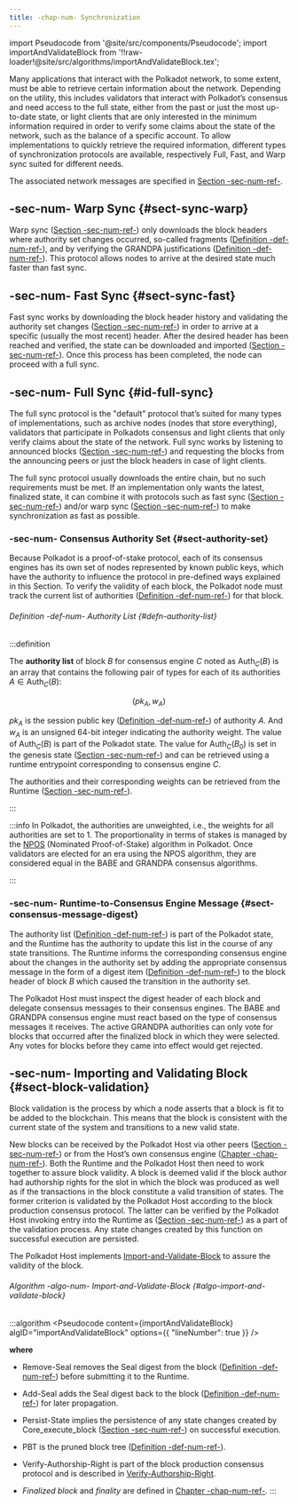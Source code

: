 ```yaml
---
title: -chap-num- Synchronization
---
```


import Pseudocode from '@site/src/components/Pseudocode';
import importAndValidateBlock from '!!raw-loader!@site/src/algorithms/importAndValidateBlock.tex';

Many applications that interact with the Polkadot network, to some extent, must be able to retrieve certain information about the network. Depending on the utility, this includes validators that interact with Polkadot’s consensus and need access to the full state, either from the past or just the most up-to-date state, or light clients that are only interested in the minimum information required in order to verify some claims about the state of the network, such as the balance of a specific account. To allow implementations to quickly retrieve the required information, different types of synchronization protocols are available, respectively Full, Fast, and Warp sync suited for different needs.

The associated network messages are specified in [Section -sec-num-ref-](chap-networking#sect-network-messages).

## -sec-num- Warp Sync {#sect-sync-warp}

Warp sync ([Section -sec-num-ref-](chap-networking#sect-msg-warp-sync)) only downloads the block headers where authority set changes occurred, so-called fragments ([Definition -def-num-ref-](chap-networking#defn-warp-sync-proof)), and by verifying the GRANDPA justifications ([Definition -def-num-ref-](chap-networking#defn-grandpa-justifications-compact)). This protocol allows nodes to arrive at the desired state much faster than fast sync.

## -sec-num- Fast Sync {#sect-sync-fast}

Fast sync works by downloading the block header history and validating the authority set changes ([Section -sec-num-ref-](chap-sync#sect-authority-set)) in order to arrive at a specific (usually the most recent) header. After the desired header has been reached and verified, the state can be downloaded and imported ([Section -sec-num-ref-](chap-networking#sect-msg-state-request)). Once this process has been completed, the node can proceed with a full sync.

## -sec-num- Full Sync {#id-full-sync}

The full sync protocol is the "default" protocol that’s suited for many types of implementations, such as archive nodes (nodes that store everything), validators that participate in Polkadots consensus and light clients that only verify claims about the state of the network. Full sync works by listening to announced blocks ([Section -sec-num-ref-](chap-networking#sect-msg-block-announce)) and requesting the blocks from the announcing peers or just the block headers in case of light clients.

The full sync protocol usually downloads the entire chain, but no such requirements must be met. If an implementation only wants the latest, finalized state, it can combine it with protocols such as fast sync ([Section -sec-num-ref-](chap-sync#sect-sync-fast)) and/or warp sync ([Section -sec-num-ref-](chap-sync#sect-sync-warp)) to make synchronization as fast as possible.

### -sec-num- Consensus Authority Set {#sect-authority-set}

Because Polkadot is a proof-of-stake protocol, each of its consensus engines has its own set of nodes represented by known public keys, which have the authority to influence the protocol in pre-defined ways explained in this Section. To verify the validity of each block, the Polkadot node must track the current list of authorities ([Definition -def-num-ref-](chap-sync#defn-authority-list)) for that block.

###### Definition -def-num- Authority List {#defn-authority-list}
:::definition

The **authority list** of block ${B}$ for consensus engine ${C}$ noted as $\text{Auth}_{{C}}{\left({B}\right)}$ is an array that contains the following pair of types for each of its authorities ${A}\in\text{Auth}_{{C}}{\left({B}\right)}$:

$$
{\left({p}{k}_{{A}},{w}_{{A}}\right)}
$$

${p}{k}_{{A}}$ is the session public key ([Definition -def-num-ref-](id-cryptography-encoding#defn-session-key)) of authority ${A}$. And ${w}_{{A}}$ is an unsigned 64-bit integer indicating the authority weight. The value of $\text{Auth}_{{C}}{\left({B}\right)}$ is part of the Polkadot state. The value for $\text{Auth}_{{C}}{\left({B}_{{0}}\right)}$ is set in the genesis state ([Section -sec-num-ref-](id-cryptography-encoding#section-genesis)) and can be retrieved using a runtime entrypoint corresponding to consensus engine ${C}$.

The authorities and their corresponding weights can be retrieved from the Runtime ([Section -sec-num-ref-](chap-runtime-api#sect-rte-grandpa-auth)).

:::

:::info
In Polkadot, the authorities are unweighted, i.e., the weights for all authorities are set to 1. The proportionality in terms of stakes is managed by the [NPOS](https://wiki.polkadot.network/docs/learn-phragmen) (Nominated Proof-of-Stake) algorithm in Polkadot. Once validators are elected for an era using the NPOS algorithm, they are considered equal in the BABE and GRANDPA consensus algorithms. 

:::

### -sec-num- Runtime-to-Consensus Engine Message {#sect-consensus-message-digest}

The authority list ([Definition -def-num-ref-](chap-sync#defn-authority-list)) is part of the Polkadot state, and the Runtime has the authority to update this list in the course of any state transitions. The Runtime informs the corresponding consensus engine about the changes in the authority set by adding the appropriate consensus message in the form of a digest item ([Definition -def-num-ref-](chap-state#defn-digest)) to the block header of block ${B}$ which caused the transition in the authority set.

The Polkadot Host must inspect the digest header of each block and delegate consensus messages to their consensus engines. The BABE and GRANDPA consensus engine must react based on the type of consensus messages it receives. The active GRANDPA authorities can only vote for blocks that occurred after the finalized block in which they were selected. Any votes for blocks before they came into effect would get rejected.

## -sec-num- Importing and Validating Block {#sect-block-validation}

Block validation is the process by which a node asserts that a block is fit to be added to the blockchain. This means that the block is consistent with the current state of the system and transitions to a new valid state.

New blocks can be received by the Polkadot Host via other peers ([Section -sec-num-ref-](chap-networking#sect-msg-block-request)) or from the Host’s own consensus engine ([Chapter -chap-num-ref-](sect-block-production)). Both the Runtime and the Polkadot Host then need to work together to assure block validity. A block is deemed valid if the block author had authorship rights for the slot in which the block was produced as well as if the transactions in the block constitute a valid transition of states. The former criterion is validated by the Polkadot Host according to the block production consensus protocol. The latter can be verified by the Polkadot Host invoking entry into the Runtime as ([Section -sec-num-ref-](chap-runtime-api#sect-rte-core-execute-block)) as a part of the validation process. Any state changes created by this function on successful execution are persisted.

The Polkadot Host implements [Import-and-Validate-Block](chap-sync#algo-import-and-validate-block) to assure the validity of the block.

###### Algorithm -algo-num- Import-and-Validate-Block {#algo-import-and-validate-block}
:::algorithm
<Pseudocode
    content={importAndValidateBlock}
    algID="importAndValidateBlock"
    options={{ "lineNumber": true }}
/>

**where**  
- $\text{Remove-Seal}$ removes the Seal digest from the block ([Definition -def-num-ref-](chap-state#defn-digest)) before submitting it to the Runtime.

- $\text{Add-Seal}$ adds the Seal digest back to the block ([Definition -def-num-ref-](chap-state#defn-digest)) for later propagation.

- $\text{Persist-State}$ implies the persistence of any state changes created by ${\mathtt{\text{Core\_execute\_block}}}$ ([Section -sec-num-ref-](chap-runtime-api#sect-rte-core-execute-block)) on successful execution.

- $\text{PBT}$ is the pruned block tree ([Definition -def-num-ref-](chap-state#defn-block-tree)).

- $\text{Verify-Authorship-Right}$ is part of the block production consensus protocol and is described in [Verify-Authorship-Right](sect-block-production#algo-verify-authorship-right).

- *Finalized block* and *finality* are defined in [Chapter -chap-num-ref-](sect-finality).
:::
